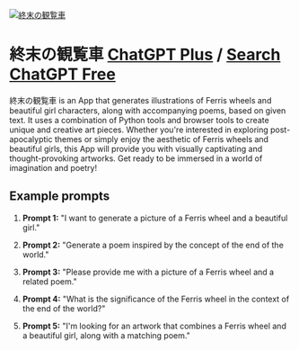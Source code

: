 
[![終末の観覧車](https://files.oaiusercontent.com/file-Y7bLeAkGf94RS4f13uliEoDG?se=2123-10-17T14%3A03%3A52Z&sp=r&sv=2021-08-06&sr=b&rscc=max-age%3D31536000%2C%20immutable&rscd=attachment%3B%20filename%3D_84b12e7f-0daa-4f7f-8fe3-28674b3d43d5.jpg&sig=AdJ7pYs4bCpWc3CY4pb6dpi1fiOc8ET3nkVD6DCRVtc%3D)](https://chat.openai.com/g/g-w6QyA2xES-zhong-mo-noguan-lan-che)

# 終末の観覧車 [ChatGPT Plus](https://chat.openai.com/g/g-w6QyA2xES-zhong-mo-noguan-lan-che) / [Search ChatGPT Free](https://gptcall.net/index.html#/?search=%E7%B5%82%E6%9C%AB%E3%81%AE%E8%A6%B3%E8%A6%A7%E8%BB%8A)

終末の観覧車 is an App that generates illustrations of Ferris wheels and beautiful girl characters, along with accompanying poems, based on given text. It uses a combination of Python tools and browser tools to create unique and creative art pieces. Whether you're interested in exploring post-apocalyptic themes or simply enjoy the aesthetic of Ferris wheels and beautiful girls, this App will provide you with visually captivating and thought-provoking artworks. Get ready to be immersed in a world of imagination and poetry!

## Example prompts

1. **Prompt 1:** "I want to generate a picture of a Ferris wheel and a beautiful girl."

2. **Prompt 2:** "Generate a poem inspired by the concept of the end of the world."

3. **Prompt 3:** "Please provide me with a picture of a Ferris wheel and a related poem."

4. **Prompt 4:** "What is the significance of the Ferris wheel in the context of the end of the world?"

5. **Prompt 5:** "I'm looking for an artwork that combines a Ferris wheel and a beautiful girl, along with a matching poem."


